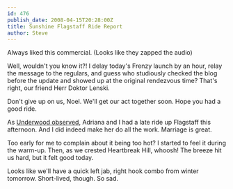 ```yaml
---
id: 476
publish_date: 2008-04-15T20:28:00Z
title: Sunshine Flagstaff Ride Report
author: Steve
---
```

  
Always liked this commercial. (Looks like they zapped the audio)

Well, wouldn't you know it?! I delay today's Frenzy launch by an hour, relay the message to the regulars, and guess who studiously checked the blog before the update and showed up at the original rendezvous time? That's right, our friend Herr Doktor Lenski.

Don't give up on us, Noel. We'll get our act together soon. Hope you had a good ride.

As [Underwood observed](http://www.flagstafffrenzy.org/2008/04/15/sunshine-flagstaff-ride-report#comment-682), Adriana and I had a late ride up Flagstaff this afternoon. And I did indeed make her do all the work. Marriage is great.

Too early for me to complain about it being too hot? I started to feel it during the warm-up. Then, as we crested Heartbreak Hill, whoosh! The breeze hit us hard, but it felt good today.

Looks like we'll have a quick left jab, right hook combo from winter tomorrow. Short-lived, though. So sad.